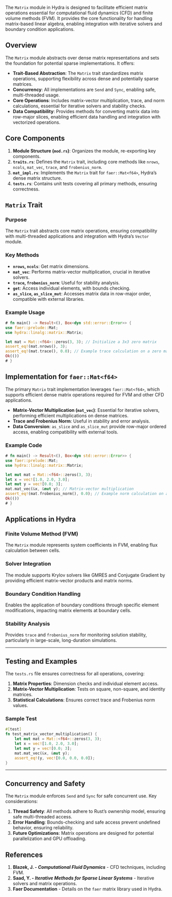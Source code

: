 The `Matrix` module in Hydra is designed to facilitate efficient matrix operations essential for computational fluid dynamics (CFD) and finite volume methods (FVM). It provides the core functionality for handling matrix-based linear algebra, enabling integration with iterative solvers and boundary condition applications.

## Overview

The `Matrix` module abstracts over dense matrix representations and sets the foundation for potential sparse implementations. It offers:

- **Trait-Based Abstraction**: The `Matrix` trait standardizes matrix operations, supporting flexibility across dense and potentially sparse matrices.
- **Concurrency**: All implementations are `Send` and `Sync`, enabling safe, multi-threaded usage.
- **Core Operations**: Includes matrix-vector multiplication, trace, and norm calculations, essential for iterative solvers and stability checks.
- **Data Compatibility**: Provides methods for converting matrix data into row-major slices, enabling efficient data handling and integration with vectorized operations.

## Core Components

1. **Module Structure (`mod.rs`)**: Organizes the module, re-exporting key components.
2. **`traits.rs`**: Defines the `Matrix` trait, including core methods like `nrows`, `ncols`, `mat_vec`, `trace`, and `frobenius_norm`.
3. **`mat_impl.rs`**: Implements the `Matrix` trait for `faer::Mat<f64>`, Hydra’s dense matrix structure.
4. **`tests.rs`**: Contains unit tests covering all primary methods, ensuring correctness.

## `Matrix` Trait

### Purpose

The `Matrix` trait abstracts core matrix operations, ensuring compatibility with multi-threaded applications and integration with Hydra’s `Vector` module.

### Key Methods

- **`nrows`, `ncols`**: Get matrix dimensions.
- **`mat_vec`**: Performs matrix-vector multiplication, crucial in iterative solvers.
- **`trace`, `frobenius_norm`**: Useful for stability analysis.
- **`get`**: Access individual elements, with bounds checking.
- **`as_slice`, `as_slice_mut`**: Accesses matrix data in row-major order, compatible with external libraries.

### Example Usage
```rust
# fn main() -> Result<(), Box<dyn std::error::Error>> {
use faer::prelude::Mat;
use hydra::linalg::matrix::Matrix;

let mat = Mat::<f64>::zeros(3, 3); // Initialize a 3x3 zero matrix
assert_eq!(mat.nrows(), 3);
assert_eq!(mat.trace(), 0.0); // Example trace calculation on a zero matrix
Ok(())
# }
```

## Implementation for `faer::Mat<f64>`

The primary `Matrix` trait implementation leverages `faer::Mat<f64>`, which supports efficient dense matrix operations required for FVM and other CFD applications.

- **Matrix-Vector Multiplication (`mat_vec`)**: Essential for iterative solvers, performing efficient multiplications on dense matrices.
- **Trace and Frobenius Norm**: Useful in stability and error analysis.
- **Data Conversion**: `as_slice` and `as_slice_mut` provide row-major ordered access, enabling compatibility with external tools.

### Example Code
```rust
# fn main() -> Result<(), Box<dyn std::error::Error>> {
use faer::prelude::Mat;
use hydra::linalg::matrix::Matrix;

let mut mat = Mat::<f64>::zeros(3, 3);
let x = vec![1.0, 2.0, 3.0];
let mut y = vec![0.0; 3];
mat.mat_vec(&x, &mut y); // Matrix-vector multiplication
assert_eq!(mat.frobenius_norm(), 0.0); // Example norm calculation on a zero matrix
Ok(())
# }
```

## Applications in Hydra

### Finite Volume Method (FVM)

The `Matrix` module represents system coefficients in FVM, enabling flux calculation between cells.

### Solver Integration

The module supports Krylov solvers like GMRES and Conjugate Gradient by providing efficient matrix-vector products and matrix norms.

### Boundary Condition Handling

Enables the application of boundary conditions through specific element modifications, impacting matrix elements at boundary cells.

### Stability Analysis

Provides `trace` and `frobenius_norm` for monitoring solution stability, particularly in large-scale, long-duration simulations.

---

## Testing and Examples

The `tests.rs` file ensures correctness for all operations, covering:

1. **Matrix Properties**: Dimension checks and individual element access.
2. **Matrix-Vector Multiplication**: Tests on square, non-square, and identity matrices.
3. **Statistical Calculations**: Ensures correct trace and Frobenius norm values.

### Sample Test
```rust
#[test]
fn test_matrix_vector_multiplication() {
    let mut mat = Mat::<f64>::zeros(3, 3);
    let x = vec![1.0, 2.0, 3.0];
    let mut y = vec![0.0; 3];
    mat.mat_vec(&x, &mut y);
    assert_eq!(y, vec![0.0, 0.0, 0.0]);
}
```

---

## Concurrency and Safety

The `Matrix` module enforces `Send` and `Sync` for safe concurrent use. Key considerations:

1. **Thread Safety**: All methods adhere to Rust’s ownership model, ensuring safe multi-threaded access.
2. **Error Handling**: Bounds-checking and safe access prevent undefined behavior, ensuring reliability.
3. **Future Optimizations**: Matrix operations are designed for potential parallelization and GPU offloading.

## References

1. **Blazek, J. - *Computational Fluid Dynamics*** - CFD techniques, including FVM.
2. **Saad, Y. - *Iterative Methods for Sparse Linear Systems*** - Iterative solvers and matrix operations.
3. **Faer Documentation** - Details on the `faer` matrix library used in Hydra.
